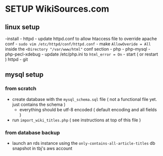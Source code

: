 SETUP WikiSources.com
=====================


linux setup
------------
-install
	- httpd
		- update httpd.conf to allow htaccess file to override apache conf
		- `sudo vim /etc/httpd/conf/httpd.conf`
		- make `AllowOveride = All` inside the `<Directory "/var/www/html"` conf section
	- php
	- php-mysql
	- php-pecl-xdebug
		- update /etc/php.ini to `html_error = On`
		- start ( or restart ) httpd
	- git



mysql setup
-----------

### from scratch
- create database with the `mysql_schema.sql` file ( not a functional file yet. just contains the schema )
	- everything should be utf-8 encoded ( default encoding and all fields )
- run `import_wiki_titles.php` ( see instructions at top of this file )

### from database backup
- launch an rds instance using the `only-contains-all-article-titles` db snapshot in tbj's aws account
